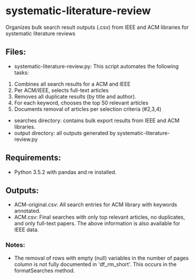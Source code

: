 # systematic-literature-review
Organizes bulk search result outputs (.csv) from IEEE and ACM libraries for systematic literature reviews

## Files:
- systematic-literature-review.py: This script automates the following tasks:
1. Combines all search results for a ACM and IEEE
2. Per ACM/IEEE, selects full-text articles
3. Removes all duplicate results (by title and author).
4. For each keyword, chooses the top 50 relevant articles
5. Documents removal of articles per selection criteria (#2,3,4)

- searches directory: contains bulk export results from IEEE and ACM libraries.
- output directory: all outputs generated by systematic-literature-review.py

## Requirements:
- Python 3.5.2 with pandas and re installed.

## Outputs:
- ACM-original.csv: All search entries for ACM library with keywords annotated.
- ACM.csv: Final searches with only top relevant articles, no duplicates, and only full-text papers.
The above information is also available for IEEE data.

### Notes:
- The removal of rows with empty (null) variables in the number of pages column is not fully documented in 'df_rm_short'. This occurs in the formatSearches method. 

